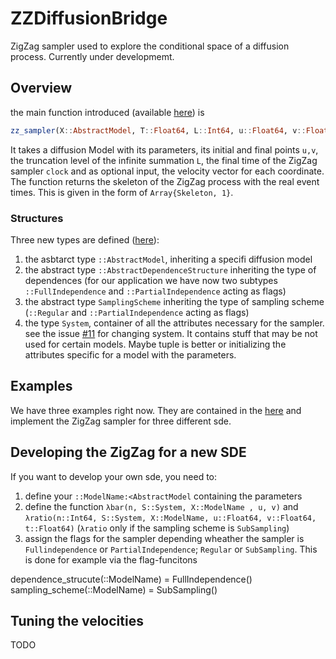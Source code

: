 # ZZDiffusionBridge
ZigZag sampler used to explore the conditional space of a diffusion process. Currently under developmemt.

## Overview
the main function introduced (available [here](src/zz_sampler.jl)) is  

```julia
zz_sampler(X::AbstractModel, T::Float64, L::Int64, u::Float64, v::Float64, clock::Float64; θ = fill(1.0, 2<<L - 1))
```

It takes a diffusion Model with its parameters, its initial and final points `u,v`, the truncation level of the infinite summation `L`, the final time of the ZigZag sampler `clock` and as optional input, the velocity vector for each coordinate. The function returns the skeleton of the ZigZag process with the real event times. This is given in the form of `Array{Skeleton, 1}`. 

### Structures
Three new types are defined ([here](src/types.jl)): 
1. the asbtarct type `::AbstractModel`, inheriting a specifi diffusion model
2. the abstract type `::AbstractDependenceStructure` inheriting the type of dependences (for our application we have now two subtypes `::FullIndependence` and `::PartialIndependence` acting as flags)
3. the abstract type `SamplingScheme` inheriting the type of sampling scheme (`::Regular` and `::PartialIndependence` acting as flags)
4. the type `System`, container of all the attributes necessary for the sampler.
see the issue [#11](issues/11) for changing system. It contains stuff that may be not used for certain models. Maybe tuple is better or initializing the attributes specific for a model with the parameters.

## Examples
We have three examples right now. They are contained in the [here](/src/example) and implement the ZigZag sampler for three different sde.
## Developing the ZigZag for a new SDE
If you want to develop your own sde, you need to:
1. define your  `::ModelName:<AbstractModel` containing the parameters
2. define the function `λbar(n, S::System, X::ModelName , u, v)` and `λratio(n::Int64, S::System, X::ModelName, u::Float64, v::Float64, t::Float64)` (`λratio` only if the sampling scheme is `SubSampling`)
3. assign the flags for the sampler depending wheather the sampler is `Fullindependence` or `PartialIndependence`; `Regular` or `SubSampling`. This is done for example via the flag-funcitons

dependence_strucute(::ModelName) = FullIndependence()
sampling_scheme(::ModelName) = SubSampling()
## Tuning the velocities
TODO
